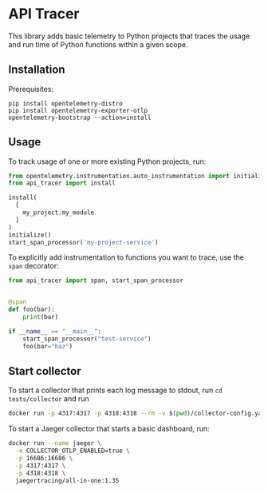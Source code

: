 # API Tracer

This library adds basic telemetry to Python projects that traces the usage and run time of Python functions within a given scope.

## Installation

Prerequisites:

```
pip install opentelemetry-distro
pip install opentelemetry-exporter-otlp
opentelemetry-bootstrap --action=install
```

## Usage

To track usage of one or more existing Python projects, run:

```python
from opentelemetry.instrumentation.auto_instrumentation import initialize
from api_tracer import install

install(
  [
    my_project.my_module
  ]
)
initialize()
start_span_processor('my-project-service')
```

To explicitly add instrumentation to functions you want to trace, use the `span` decorator:

```python
from api_tracer import span, start_span_processor


@span
def foo(bar):
    print(bar)

if __name__ == "__main__":
    start_span_processor("test-service")
    foo(bar="baz")
```

## Start collector

To start a collector that prints each log message to stdout, run `cd tests/collector` and run

```bash
docker run -p 4317:4317 -p 4318:4318 --rm -v $(pwd)/collector-config.yaml:/etc/otelcol/config.yaml otel/opentelemetry-collector
```

To start a Jaeger collector that starts a basic dashboard, run:

```bash
docker run --name jaeger \
  -e COLLECTOR_OTLP_ENABLED=true \
  -p 16686:16686 \
  -p 4317:4317 \
  -p 4318:4318 \
  jaegertracing/all-in-one:1.35
```
